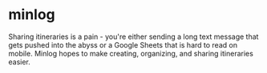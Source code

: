 # minlog
Sharing itineraries is a pain - you're either sending a long text message that gets pushed into the abyss or a Google Sheets that is hard to read on mobile. Minlog hopes to make creating, organizing, and sharing itineraries easier. 